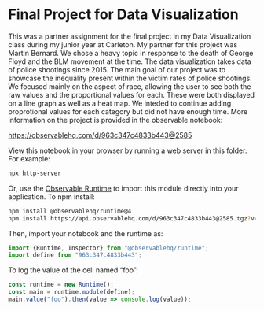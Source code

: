 # Final Project for Data Visualization

This was a partner assignment for the final project in my Data Visualization class during my junior year at Carleton.
My partner for this project was Martin Bernard. We chose a heavy topic in response to the death of George Floyd and the 
BLM movement at the time. The data visualization takes data of police shootings since 2015. The main goal of our project was 
to showcase the inequality present within the victim rates of police shootings. We focused mainly on the aspect of race, allowing the
user to see both the raw values and the proportional values for each. These were both displayed on a line graph as well as a heat
map. We inteded to continue adding proprotional values for each category but did not have enough time. More information on the 
project is provided in the observable notebook:

https://observablehq.com/d/963c347c4833b443@2585

View this notebook in your browser by running a web server in this folder. For
example:

~~~sh
npx http-server
~~~

Or, use the [Observable Runtime](https://github.com/observablehq/runtime) to
import this module directly into your application. To npm install:

~~~sh
npm install @observablehq/runtime@4
npm install https://api.observablehq.com/d/963c347c4833b443@2585.tgz?v=3
~~~

Then, import your notebook and the runtime as:

~~~js
import {Runtime, Inspector} from "@observablehq/runtime";
import define from "963c347c4833b443";
~~~

To log the value of the cell named “foo”:

~~~js
const runtime = new Runtime();
const main = runtime.module(define);
main.value("foo").then(value => console.log(value));
~~~
